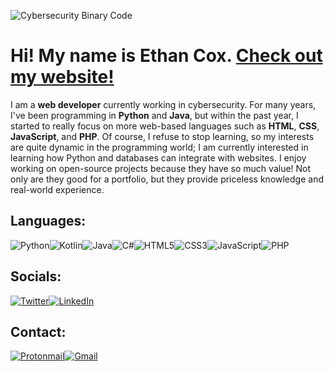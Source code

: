 ![Cybersecurity Binary Code](https://media4.giphy.com/media/077i6AULCXc0FKTj9s/giphy.gif?cid=ecf05e47391cyh896ykfic1wd9alt1b50i058dk4qg38f7cu&rid=giphy.gif&ct=g)

# Hi! My name is Ethan Cox. [Check out my website!](https://ethanr.dev)

I am a **web developer** currently working in cybersecurity. For many years, I've been programming in **Python** and **Java**, but within the past year, I started to really focus on more web-based languages such as **HTML**, **CSS**, **JavaScript**, and **PHP**. Of course, I refuse to stop learning, so my interests are quite dynamic in the programming world; I am currently interested in learning how Python and databases can integrate with websites. I enjoy working on open-source projects because they have so much value! Not only are they good for a portfolio, but they provide priceless knowledge and real-world experience.

## Languages:

![Python](https://img.shields.io/badge/python-3670A0?style=for-the-badge&logo=python&logoColor=ffdd54)![Kotlin](https://img.shields.io/badge/kotlin-%230095D5.svg?style=for-the-badge&logo=kotlin&logoColor=white)![Java](https://img.shields.io/badge/java-%23ED8B00.svg?style=for-the-badge&logo=java&logoColor=white)![C#](https://img.shields.io/badge/c%23-%23239120.svg?style=for-the-badge&logo=c-sharp&logoColor=white)![HTML5](https://img.shields.io/badge/html5-%23E34F26.svg?style=for-the-badge&logo=html5&logoColor=white)![CSS3](https://img.shields.io/badge/css3-%231572B6.svg?style=for-the-badge&logo=css3&logoColor=white)![JavaScript](https://img.shields.io/badge/javascript-%23323330.svg?style=for-the-badge&logo=javascript&logoColor=%23F7DF1E)![PHP](https://img.shields.io/badge/PHP-777BB4?style=for-the-badge&logo=php&logoColor=white)


## Socials:

[![Twitter](https://img.shields.io/badge/Twitter-1DA1F2?style=for-the-badge&logo=twitter&logoColor=white)](https://twitter.com/findevxone)[![LinkedIn](https://img.shields.io/badge/LinkedIn-0077B5?style=for-the-badge&logo=linkedin&logoColor=white)](https://www.linkedin.com/in/ethancox20/)


## Contact:

[![Protonmail](https://img.shields.io/badge/ProtonMail-8B89CC?style=for-the-badge&logo=protonmail&logoColor=white)](mailto:mrxone2025@protonmail.com)[![Gmail](https://img.shields.io/badge/Gmail-D14836?style=for-the-badge&logo=gmail&logoColor=white)](mailto:ethanrc2025@gmail.com)
